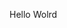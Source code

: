 Hello Wolrd








































































































































































































































































































































































































































































































































































































































































































































































































































































































































































































































































































































































































































































































































































































































































































































































































































































































































































































































































































































































































































































































































































































































































































































































































































































































































































































































































































































































































































































































































































































































































































































